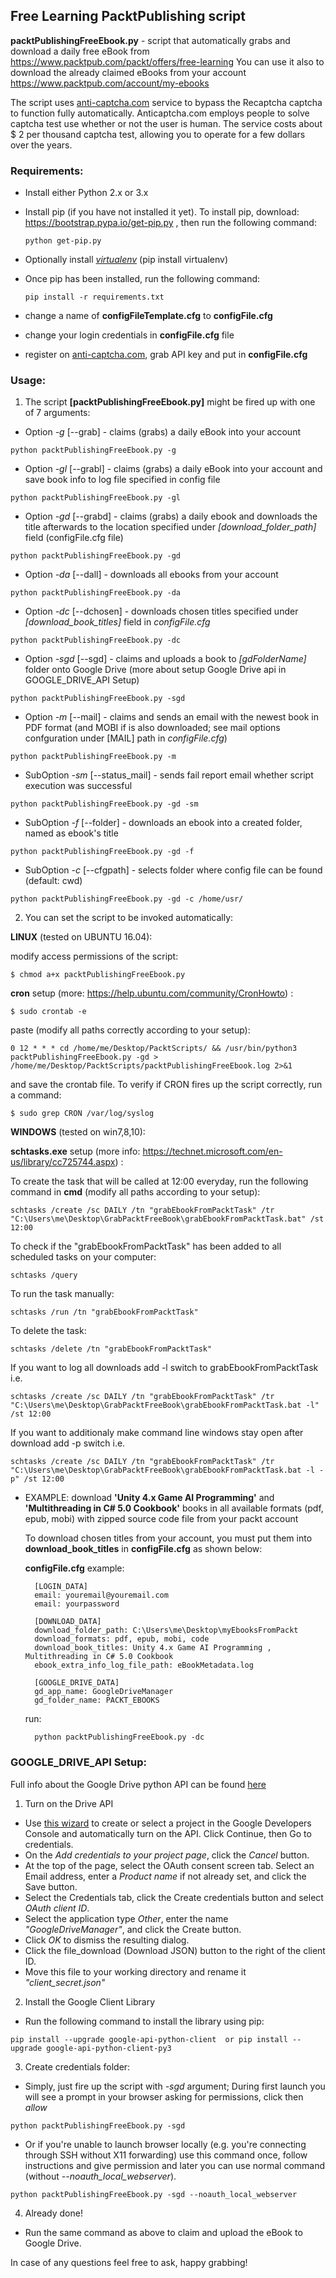 ## Free Learning PacktPublishing script

**packtPublishingFreeEbook.py** - script that automatically grabs and download a daily free eBook from https://www.packtpub.com/packt/offers/free-learning
  You can use it also to download the already claimed eBooks from your account https://www.packtpub.com/account/my-ebooks

The script uses [anti-captcha.com](http://getcaptchasolution.com/ewfhjk64ll) service to bypass the Recaptcha captcha to function fully automatically. Anticaptcha.com employs people to solve captcha test use whether or not the user is human. The service costs about $ 2 per thousand captcha test, allowing you to operate for a few dollars over the years.

### Requirements:
* Install either Python 2.x or 3.x
* Install pip (if you have not installed it yet).
  To install pip, download:  https://bootstrap.pypa.io/get-pip.py ,
  then run the following command:

  ```  
  python get-pip.py
  ```
* Optionally install [*virtualenv*](http://docs.python-guide.org/en/latest/dev/virtualenvs/) (pip install virtualenv)

* Once pip has been installed, run the following command:
  ```
  pip install -r requirements.txt
  ```

* change a name of **configFileTemplate.cfg** to **configFile.cfg**  
* change your login credentials in **configFile.cfg** file
* register on [anti-captcha.com](http://getcaptchasolution.com/ewfhjk64ll), grab API key and put in **configFile.cfg**

### Usage:
1. The script **[packtPublishingFreeEbook.py]** might be fired up with one of 7 arguments:

  - Option *-g* [--grab] - claims (grabs) a daily eBook into your account
  ```
  python packtPublishingFreeEbook.py -g
  ```

  - Option *-gl* [--grabl] - claims (grabs) a daily eBook into your account and save book info to log file specified in config file
  ```
  python packtPublishingFreeEbook.py -gl
  ```

  - Option *-gd* [--grabd] - claims (grabs) a daily ebook and downloads the title afterwards to the location specified under *[download_folder_path]* field (configFile.cfg file)
  ```
  python packtPublishingFreeEbook.py -gd
  ```
  
  - Option *-da* [--dall] - downloads all ebooks from your account
  ```
  python packtPublishingFreeEbook.py -da
  ```
  
  - Option *-dc* [--dchosen] - downloads chosen titles specified under *[download_book_titles]* field in *configFile.cfg*
  ```
  python packtPublishingFreeEbook.py -dc
  ```

  - Option *-sgd* [--sgd] - claims and uploads a book to *[gdFolderName]* folder onto Google Drive (more about setup Google Drive api in GOOGLE_DRIVE_API Setup)  
  ```
  python packtPublishingFreeEbook.py -sgd
  ```
  
  - Option *-m* [--mail] - claims and sends an email with the newest book in PDF format (and MOBI if is also downloaded; see mail options confguration under [MAIL] path in *configFile.cfg*)
  ```
  python packtPublishingFreeEbook.py -m
  ```
  
  - SubOption *-sm* [--status_mail] - sends fail report email whether script execution was successful
  ```
  python packtPublishingFreeEbook.py -gd -sm
  ```
  
  - SubOption *-f* [--folder] - downloads an ebook into a created folder, named as ebook's title
  ```
  python packtPublishingFreeEbook.py -gd -f
  ```
  
  - SubOption *-c* [--cfgpath] - selects folder where config file can be found (default: cwd)
  ```
  python packtPublishingFreeEbook.py -gd -c /home/usr/
  ```
  
2. You can set the script to be invoked automatically:
  
  **LINUX** (tested on UBUNTU 16.04):
  
  modify access permissions of the script:
  
  ```
  $ chmod a+x packtPublishingFreeEbook.py 
  ```
  
  **cron** setup (more: https://help.ubuntu.com/community/CronHowto) :
  
  ```
  $ sudo crontab -e
  ```
  
  paste (modify all paths correctly according to your setup):
  
  ```
  0 12 * * * cd /home/me/Desktop/PacktScripts/ && /usr/bin/python3 packtPublishingFreeEbook.py -gd > /home/me/Desktop/PacktScripts/packtPublishingFreeEbook.log 2>&1
  ```
  
  and save the crontab file. To verify if CRON fires up the script correctly, run a command:
  
  ```
  $ sudo grep CRON /var/log/syslog
  ```
  
  **WINDOWS** (tested on win7,8,10):
  
  **schtasks.exe** setup (more info: https://technet.microsoft.com/en-us/library/cc725744.aspx) :
  
  To create the task that will be called at 12:00 everyday, run the following command in **cmd** (modify all paths according to your setup):
  
  ```
  schtasks /create /sc DAILY /tn "grabEbookFromPacktTask" /tr "C:\Users\me\Desktop\GrabPacktFreeBook\grabEbookFromPacktTask.bat" /st 12:00
  ```
  
  To check if the "grabEbookFromPacktTask" has been added to all scheduled tasks on your computer:
  
  ```
  schtasks /query
  ```
  
  To run the task manually:
  
  ```
  schtasks /run /tn "grabEbookFromPacktTask"
  ```  
  
  To delete the task:
  
  ```
  schtasks /delete /tn "grabEbookFromPacktTask"
  ```
  
  If you want to log all downloads add -l switch to grabEbookFromPacktTask i.e.
  ```
  schtasks /create /sc DAILY /tn "grabEbookFromPacktTask" /tr "C:\Users\me\Desktop\GrabPacktFreeBook\grabEbookFromPacktTask.bat -l" /st 12:00
  ``` 
  
  If you want to additionaly make command line windows stay open after download add -p switch i.e.
  ```
  schtasks /create /sc DAILY /tn "grabEbookFromPacktTask" /tr "C:\Users\me\Desktop\GrabPacktFreeBook\grabEbookFromPacktTask.bat -l -p" /st 12:00
  ``` 

* EXAMPLE: download **'Unity 4.x Game AI Programming'** and  **'Multithreading in C# 5.0 Cookbook'** books in all available formats  (pdf, epub, mobi) with zipped source code file from your packt account
  
  To download chosen titles from your account, you must put them into **download_book_titles** in **configFile.cfg** as shown below:
  
  **configFile.cfg** example:
  ```
    [LOGIN_DATA]
    email: youremail@youremail.com
    email: yourpassword    
    
    [DOWNLOAD_DATA]
    download_folder_path: C:\Users\me\Desktop\myEbooksFromPackt
    download_formats: pdf, epub, mobi, code
    download_book_titles: Unity 4.x Game AI Programming , Multithreading in C# 5.0 Cookbook
    ebook_extra_info_log_file_path: eBookMetadata.log
    
    [GOOGLE_DRIVE_DATA]
    gd_app_name: GoogleDriveManager
    gd_folder_name: PACKT_EBOOKS
  ```
  run:
  ```
    python packtPublishingFreeEbook.py -dc
  ```

### GOOGLE_DRIVE_API Setup:
Full info about the Google Drive python API can be found [here](https://developers.google.com/drive/v3/web/quickstart/python)  

1. Turn on the Drive API  
  - Use [this wizard](https://console.developers.google.com/flows/enableapi?apiid=drive) to create or select a project in the Google Developers Console and automatically turn on the API. Click Continue, then Go to credentials.
  - On the *Add credentials to your project page*, click the *Cancel* button.
  - At the top of the page, select the OAuth consent screen tab. Select an Email address, enter a *Product name* if not already set, and click the Save button.
  - Select the Credentials tab, click the Create credentials button and select *OAuth client ID*.
  - Select the application type *Other*, enter the name *"GoogleDriveManager"*, and click the Create button.
  - Click *OK* to dismiss the resulting dialog.
  - Click the file_download (Download JSON) button to the right of the client ID.
  - Move this file to your working directory and rename it *"client_secret.json"*

2. Install the Google Client Library
  - Run the following command to install the library using pip:
  ```
  pip install --upgrade google-api-python-client  or pip install --upgrade google-api-python-client-py3
  ``` 

3. Create credentials folder:
  - Simply, just fire up the script with *-sgd* argument; During first launch you will see a prompt in your browser asking for permissions, click then *allow*
  ```
  python packtPublishingFreeEbook.py -sgd
  ```  
  - Or if you're unable to launch browser locally (e.g. you're connecting through SSH without X11 forwarding) use this command once, follow instructions and give permission and later you can use normal command (without *--noauth_local_webserver*).
  ```
  python packtPublishingFreeEbook.py -sgd --noauth_local_webserver
  ```  
4. Already done!
  - Run the same command as above to claim and upload the eBook to Google Drive.


In case of any questions feel free to ask, happy grabbing!
